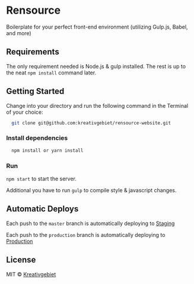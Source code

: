 # Rensource

Boilerplate for your perfect front-end environment (utilizing Gulp.js, Babel, and more)

## Requirements

The only requirement needed is Node.js & gulp installed. The rest is up to the neat `npm install` command later.

## Getting Started
Change into your directory and run the following command in the Terminal of your choice:

```bash
  git clone git@github.com:kreativgebiet/rensource-website.git
```

### Install dependencies

```bash
  npm install or yarn install
```

### Run

`npm start` to start the server.

Additional you have to run `gulp` to compile style & javascript changes.

## Automatic Deploys

Each push to the `master` branch is automatically deploying to [Staging](http://rensource-staging.herokuapp.com/)

Each push to the `production` branch is automatically deploying to [Production](http://rensource.energy/)

## License

MIT © [Kreativgebiet](http://kreativgebiet.com)
